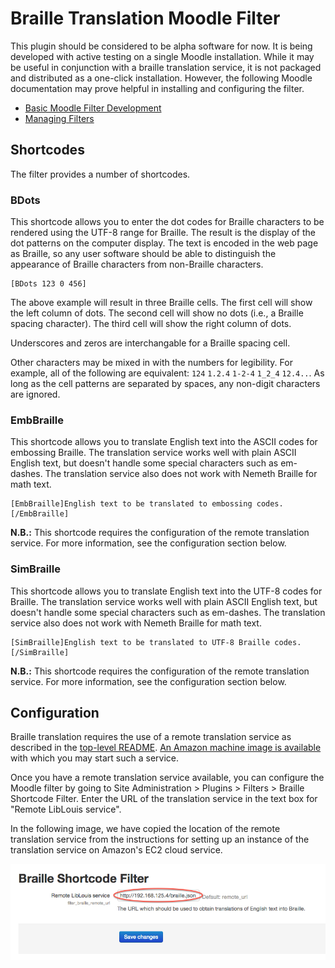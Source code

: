 # Braille Translation Moodle Filter

This plugin should be considered to be alpha software for now. It is being developed with active testing on a single Moodle installation. While it may be useful in conjunction with a braille translation service, it is not packaged and distributed as a one-click installation. However, the following Moodle documentation may prove helpful in installing and configuring the filter.

* [Basic Moodle Filter Development](http://docs.moodle.org/dev/Filters)
* [Managing Filters](http://docs.moodle.org/26/en/Managing_filters)

## Shortcodes

The filter provides a number of shortcodes.

### BDots

This shortcode allows you to enter the dot codes for Braille characters to be rendered using the UTF-8 range for Braille. The result is the display of the dot patterns on the computer display. The text is encoded in the web page as Braille, so any user software should be able to distinguish the appearance of Braille characters from non-Braille characters.

    [BDots 123 0 456]

The above example will result in three Braille cells. The first cell will show the left column of dots. The second cell will show no dots (i.e., a Braille spacing character). The third cell will show the right column of dots.

Underscores and zeros are interchangable for a Braille spacing cell.

Other characters may be mixed in with the numbers for legibility. For example, all of the following are equivalent: `124` `1.2.4` `1-2-4` `1_2_4` `12.4..`. As long as the cell patterns are separated by spaces, any non-digit characters are ignored.

### EmbBraille

This shortcode allows you to translate English text into the ASCII codes for embossing Braille. The translation service works well with plain ASCII English text, but doesn't handle some special characters such as em-dashes. The translation service also does not work with Nemeth Braille for math text.

    [EmbBraille]English text to be translated to embossing codes.[/EmbBraille]

**N.B.:** This shortcode requires the configuration of the remote translation service. For more information, see the configuration section below.

### SimBraille

This shortcode allows you to translate English text into the UTF-8 codes for Braille. The translation service works well with plain ASCII English text, but doesn't handle some special characters such as em-dashes. The translation service also does not work with Nemeth Braille for math text.

    [SimBraille]English text to be translated to UTF-8 Braille codes.[/SimBraille]

**N.B.:** This shortcode requires the configuration of the remote translation service. For more information, see the configuration section below.

## Configuration

Braille translation requires the use of a remote translation service as described in the [top-level README](../README.md). [An Amazon machine image is available](../USING-REMOTE-LIBLOUIS-AMI.md) with which you may start such a service.

Once you have a remote translation service available, you can configure the Moodle filter by going to Site Administration > Plugins > Filters > Braille Shortcode Filter. Enter the URL of the translation service in the text box for "Remote LibLouis service".

In the following image, we have copied the location of the remote translation service from the instructions for setting up an instance of the translation service on Amazon's EC2 cloud service.

![Setting the location of the remote translation service.](../images/marked-moodle-filter-configuration.png)